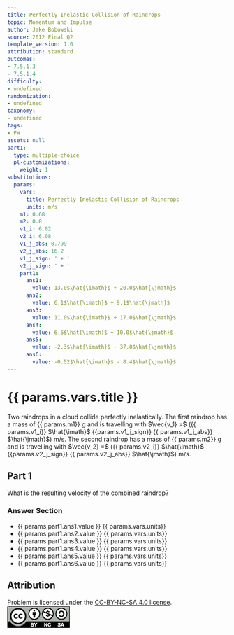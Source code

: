 ```yaml
---
title: Perfectly Inelastic Collision of Raindrops
topic: Momentum and Impulse
author: Jake Bobowski
source: 2012 Final Q2
template_version: 1.0
attribution: standard
outcomes:
- 7.5.1.3
- 7.5.1.4
difficulty:
- undefined
randomization:
- undefined
taxonomy:
- undefined
tags:
- PW
assets: null
part1:
  type: multiple-choice
  pl-customizations:
    weight: 1
substitutions:
  params:
    vars:
      title: Perfectly Inelastic Collision of Raindrops
      units: m/s
    m1: 0.68
    m2: 0.8
    v1_i: 6.02
    v2_i: 6.08
    v1_j_abs: 0.799
    v2_j_abs: 16.2
    v1_j_sign: ' + '
    v2_j_sign: ' + '
    part1:
      ans1:
        value: 13.0$\hat{\imath}$ + 20.0$\hat{\jmath}$
      ans2:
        value: 6.1$\hat{\imath}$ + 9.1$\hat{\jmath}$
      ans3:
        value: 11.0$\hat{\imath}$ + 17.0$\hat{\jmath}$
      ans4:
        value: 6.6$\hat{\imath}$ + 10.0$\hat{\jmath}$
      ans5:
        value: -2.3$\hat{\imath}$ - 37.0$\hat{\jmath}$
      ans6:
        value: -0.52$\hat{\imath}$ - 8.4$\hat{\jmath}$
---
```

# {{ params.vars.title }}
Two raindrops in a cloud collide perfectly inelastically. The first raindrop has a mass of {{ params.m1}} g and is travelling with $\vec{v_1} =$ ({{ params.v1_i}} $\hat{\imath}$ {{params.v1_j_sign}} {{ params.v1_j_abs}} $\hat{\jmath}$) m/s.
The second raindrop has a mass of {{ params.m2}} g and is travelling with $\vec{v_2} =$ ({{ params.v2_i}} $\hat{\imath}$ {{params.v2_j_sign}} {{ params.v2_j_abs}} $\hat{\jmath}$) m/s.
## Part 1

What is the resulting velocity of the combined raindrop?

### Answer Section

- {{ params.part1.ans1.value }} {{ params.vars.units}}
- {{ params.part1.ans2.value }} {{ params.vars.units}}
- {{ params.part1.ans3.value }} {{ params.vars.units}}
- {{ params.part1.ans4.value }} {{ params.vars.units}}
- {{ params.part1.ans5.value }} {{ params.vars.units}}
- {{ params.part1.ans6.value }} {{ params.vars.units}}

## Attribution

Problem is licensed under the [CC-BY-NC-SA 4.0 license](https://creativecommons.org/licenses/by-nc-sa/4.0/).<br> ![The Creative Commons 4.0 license requiring attribution-BY, non-commercial-NC, and share-alike-SA license.](https://raw.githubusercontent.com/firasm/bits/master/by-nc-sa.png)